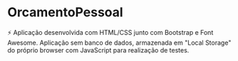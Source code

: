 # OrcamentoPessoal

:zap: Aplicação desenvolvida com HTML/CSS junto com Bootstrap e Font Awesome. Aplicação sem banco de dados, armazenada em "Local Storage" do próprio browser com JavaScript para realização de testes.
